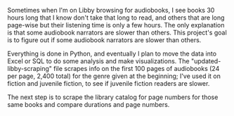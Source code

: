 Sometimes when I'm on Libby browsing for audiobooks, I see books 30 hours long that I know don't take that long to read, and others that are long page-wise but their listening time is only a few hours. The only explanation is that some audiobook narrators are slower than others. This project's goal is to figure out if some audiobook narrators are slower than others.

Everything is done in Python, and eventually I plan to move the data into Excel or SQL to do some analysis and make visualizations. The "updated-libby-scraping" file scrapes info on the first 100 pages of audiobooks (24 per page, 2,400 total) for the genre given at the beginning; I've used it on fiction and juvenile fiction, to see if juvenile fiction readers are slower.

The next step is to scrape the library catalog for page numbers for those same books and compare durations and page numbers.
